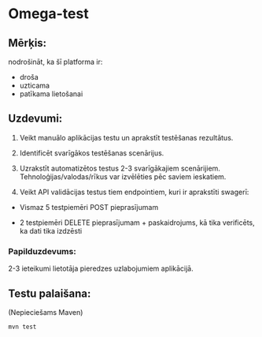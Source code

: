 # Omega-test

## Mērķis:

nodrošināt, ka šī platforma ir:
- droša 
- uzticama 
- patīkama lietošanai 

## Uzdevumi:

1. Veikt manuālo aplikācijas testu un aprakstīt testēšanas rezultātus.

2. Identificēt svarīgākos testēšanas scenārijus.

3. Uzrakstīt automatizētos testus 2-3 svarīgākajiem scenārijiem.
Tehnoloģijas/valodas/rīkus var izvēlēties pēc saviem ieskatiem.

4. Veikt API validācijas testus tiem endpointiem, kuri ir aprakstīti swagerī: 

- Vismaz 5 testpiemēri POST pieprasījumam

- 2 testpiemēri DELETE pieprasījumam + paskaidrojums, kā tika verificēts, ka dati tika izdzēsti

### Papilduzdevums:

2-3 ieteikumi lietotāja pieredzes uzlabojumiem aplikācijā.

## Testu palaišana:

(Nepieciešams Maven)

```
mvn test
```
